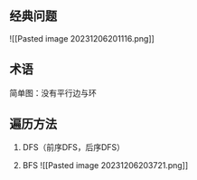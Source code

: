 ## 经典问题
![[Pasted image 20231206201116.png]]
## 术语
简单图：没有平行边与环


## 遍历方法
1. DFS（前序DFS，后序DFS）

2. BFS
![[Pasted image 20231206203721.png]]